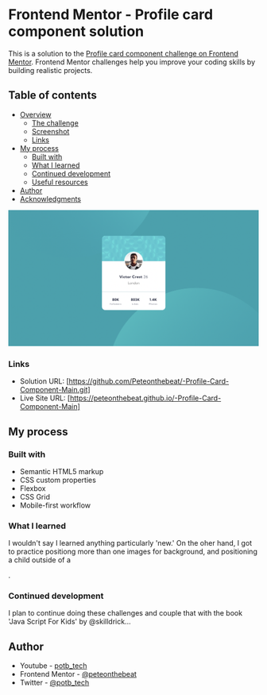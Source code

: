 # Frontend Mentor - Profile card component solution

This is a solution to the [Profile card component challenge on Frontend Mentor](https://www.frontendmentor.io/challenges/profile-card-component-cfArpWshJ). Frontend Mentor challenges help you improve your coding skills by building realistic projects. 

## Table of contents

- [Overview](#overview)
  - [The challenge](#the-challenge)
  - [Screenshot](#screenshot)
  - [Links](#links)
- [My process](#my-process)
  - [Built with](#built-with)
  - [What I learned](#what-i-learned)
  - [Continued development](#continued-development)
  - [Useful resources](#useful-resources)
- [Author](#author)
- [Acknowledgments](#acknowledgments)


![](./Screenshot.png)

### Links

- Solution URL: [https://github.com/Peteonthebeat/-Profile-Card-Component-Main.git]
- Live Site URL: [https://peteonthebeat.github.io/-Profile-Card-Component-Main]

## My process

### Built with

- Semantic HTML5 markup
- CSS custom properties
- Flexbox
- CSS Grid
- Mobile-first workflow


### What I learned

I wouldn't say I learned anything particularly 'new.' On the oher hand, I got to practice positiong more than one images for background, and positioning a child outside of a <div>.


### Continued development

I plan to continue doing these challenges and couple that with the book 'Java Script For Kids' by @skilldrick...

## Author

- Youtube - [potb_tech](https://www.youtube.com/channel/UCLwFWrYji6b5UcHQ7o4BEvg)
- Frontend Mentor - [@peteonthebeat](https://www.frontendmentor.io/profile/yourusername)
- Twitter - [@potb_tech](https://www.twitter.com/yourusername)
